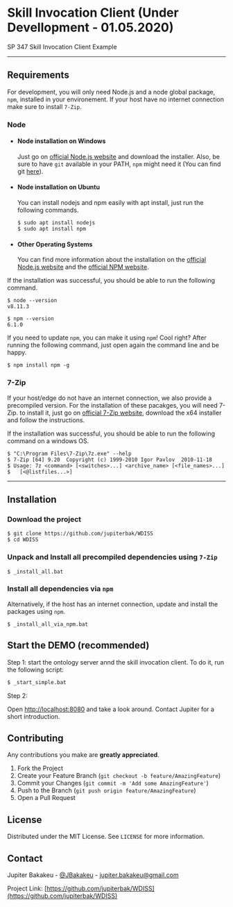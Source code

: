 # Skill Invocation Client (Under Devellopment - 01.05.2020)

SP 347 Skill Invocation Client Example

---
## Requirements

For development, you will only need Node.js and a node global package, `npm`, installed in your environement. If your host have no internet connection make sure to install `7-Zip`.

### Node
- #### Node installation on Windows

  Just go on [official Node.js website](https://nodejs.org/) and download the installer.
Also, be sure to have `git` available in your PATH, `npm` might need it (You can find git [here](https://git-scm.com/)).

- #### Node installation on Ubuntu

  You can install nodejs and npm easily with apt install, just run the following commands.

      $ sudo apt install nodejs
      $ sudo apt install npm

- #### Other Operating Systems
  You can find more information about the installation on the [official Node.js website](https://nodejs.org/) and the [official NPM website](https://npmjs.org/).

If the installation was successful, you should be able to run the following command.

    $ node --version
    v8.11.3

    $ npm --version
    6.1.0

If you need to update `npm`, you can make it using `npm`! Cool right? After running the following command, just open again the command line and be happy.

    $ npm install npm -g

### 7-Zip
If your host/edge do not have an internet connection, we also provide a precompiled version. For the installation of these pacakges, you will need 7-Zip. to install it, just go on [official 7-Zip website](https://www.7-zip.de/), download the x64 installer and follow the instructions.

If the installation was successful, you should be able to run the following command on a windows OS.

    $ "C:\Program Files\7-Zip\7z.exe" --help
    $ 7-Zip [64] 9.20  Copyright (c) 1999-2010 Igor Pavlov  2010-11-18
    $ Usage: 7z <command> [<switches>...] <archive_name> [<file_names>...]
    $   [<@listfiles...>]

---
## Installation

### Download the project

    $ git clone https://github.com/jupiterbak/WDISS
    $ cd WDISS

### Unpack and Install all precompiled dependencies using `7-Zip`

```
$ _install_all.bat
```

### Install all  dependencies via `npm`
Alternatively, if the host has an internet connection, update and install the packages using `npm`.

```
$ _install_all_via_npm.bat
```

## Start the DEMO (recommended)

Step 1: start the ontology server annd the skill invocation client. To do it, run the following script:
```bash
$ _start_simple.bat
```

Step 2:

Open [http://localhost:8080](http://localhost:8080) and take a look around. Contact Jupiter for a short introduction.


<!-- CONTRIBUTING -->
## Contributing

Any contributions you make are **greatly appreciated**.

1. Fork the Project
2. Create your Feature Branch (`git checkout -b feature/AmazingFeature`)
3. Commit your Changes (`git commit -m 'Add some AmazingFeature'`)
4. Push to the Branch (`git push origin feature/AmazingFeature`)
5. Open a Pull Request

<!-- LICENSE -->
## License

Distributed under the MIT License. See `LICENSE` for more information.

<!-- CONTACT -->
## Contact

Jupiter Bakakeu - [@JBakakeu](https://twitter.com/JBakakeu) - jupiter.bakakeu@gmail.com

Project Link: [https://github.com/jupiterbak/WDISS](https://github.com/jupiterbak/WDISS)
